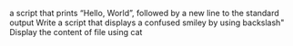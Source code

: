 a script that prints “Hello, World”, followed by a new line to the standard output
Write a script that displays a confused smiley by using  backslash" 
Display the content of file using cat
